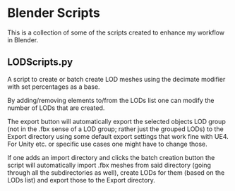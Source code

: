 # Blender Scripts

This is a collection of some of the scripts created to enhance my workflow in Blender.

## LODScripts.py

A script to create or batch create LOD meshes using the decimate modifier with set percentages as a base.

By adding/removing elements to/from the LODs list one can modify the number of LODs that are created.

The export button will automatically export the selected objects LOD group (not in the .fbx sense of a LOD group; rather just the grouped LODs) to the Export directory using some default export settings that work fine with UE4. For Unity etc. or specific use cases one might have to change those.

If one adds an import directory and clicks the batch creation button the script will automatically import .fbx meshes from said directory (going through all the subdirectories as well), create LODs for them (based on the LODs list) and export those to the Export directory.
